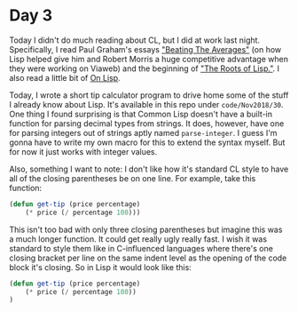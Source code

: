 # Day 3

Today I didn't do much reading about CL, but I did at work last night. Specifically, I read Paul Graham's essays ["Beating The Averages"](http://paulgraham.com/avg.html) (on how Lisp helped give him and Robert Morris a huge competitive advantage when they were working on Viaweb) and the beginning of ["The Roots of Lisp."](http://paulgraham.com/rootsoflisp.html). I also read a little bit of [On Lisp](http://lib.store.yahoo.net/lib/paulgraham/onlisp.pdf).

Today, I wrote a short tip calculator program to drive home some of the stuff I already know about Lisp. It's available in this repo under `code/Nov2018/30`. One thing I found surprising is that Common Lisp doesn't have a built-in function for parsing decimal types from strings. It does, however, have one for parsing integers out of strings aptly named `parse-integer`. I guess I'm gonna have to write my own macro for this to extend the syntax myself. But for now it just works with integer values.

Also, something I want to note: I don't like how it's standard CL style to have all of the closing parentheses be on one line. For example, take this function:

```commonlisp
(defun get-tip (price percentage) 
    (* price (/ percentage 100)))
```

This isn't too bad with only three closing parentheses but imagine this was a much longer function. It could get really ugly really fast. I wish it was standard to style them like in C-influenced languages where there's one closing bracket per line on the same indent level as the opening of the code block it's closing. So in Lisp it would look like this:

```commonlisp
(defun get-tip (price percentage) 
    (* price (/ percentage 100))
)
```

